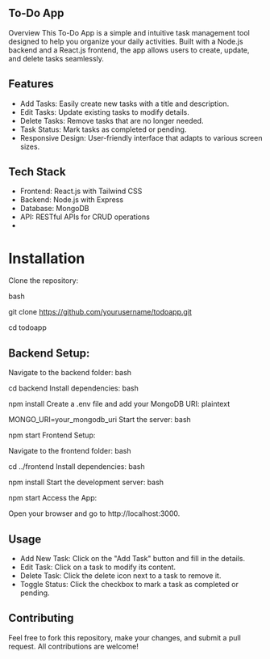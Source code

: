 ## To-Do App
Overview
This To-Do App is a simple and intuitive task management tool designed to help you organize your daily activities. Built with a Node.js backend and a React.js frontend, the app allows users to create, update, and delete tasks seamlessly.

## Features

- Add Tasks: Easily create new tasks with a title and description.
- Edit Tasks: Update existing tasks to modify details.
- Delete Tasks: Remove tasks that are no longer needed.
- Task Status: Mark tasks as completed or pending.
- Responsive Design: User-friendly interface that adapts to various screen sizes.

## Tech Stack

- Frontend: React.js with Tailwind CSS
- Backend: Node.js with Express
- Database: MongoDB
- API: RESTful APIs for CRUD operations
- 
# Installation
Clone the repository:

bash

git clone https://github.com/yourusername/todoapp.git

cd todoapp

## Backend Setup:

Navigate to the backend folder:
bash

cd backend
Install dependencies:
bash

npm install
Create a .env file and add your MongoDB URI:
plaintext

MONGO_URI=your_mongodb_uri
Start the server:
bash

npm start
Frontend Setup:

Navigate to the frontend folder:
bash

cd ../frontend
Install dependencies:
bash

npm install
Start the development server:
bash

npm start
Access the App:

Open your browser and go to http://localhost:3000.

## Usage

- Add New Task: Click on the "Add Task" button and fill in the details.
- Edit Task: Click on a task to modify its content.
- Delete Task: Click the delete icon next to a task to remove it.
- Toggle Status: Click the checkbox to mark a task as completed or pending.
  
## Contributing
Feel free to fork this repository, make your changes, and submit a pull request. All contributions are welcome!
